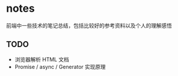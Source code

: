 # notes

前端中一些技术的笔记总结，包括比较好的参考资料以及个人的理解感悟

## TODO

* 浏览器解析 HTML 文档
* Promise / async / Generator 实现原理
